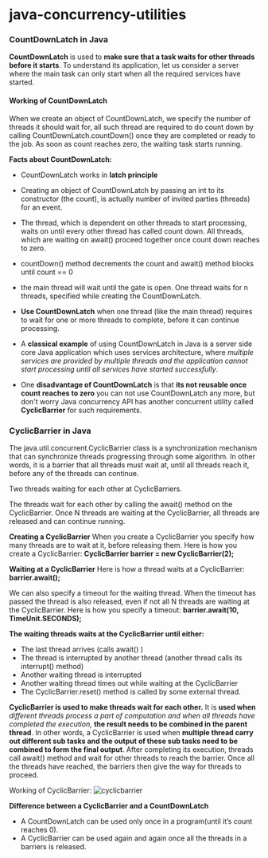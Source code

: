 # java-concurrency-utilities

### CountDownLatch in Java
**CountDownLatch** is used to **make sure that a task waits for other threads before it starts**. To understand its application, let us consider a server where the main task can only start when all the required services have started.

#### Working of CountDownLatch
When we create an object of CountDownLatch, we specify the number of threads it should wait for, all such thread are required to do count down by calling CountDownLatch.countDown() once they are completed or ready to the job. As soon as count reaches zero, the waiting task starts running.

**Facts about CountDownLatch:**
- CountDownLatch works in **latch principle**
- Creating an object of CountDownLatch by passing an int to its constructor (the count), is actually number of invited parties (threads) for an event.
- The thread, which is dependent on other threads to start processing, waits on until every other thread has called count down. All threads, which are waiting on await() proceed together once count down reaches to zero.
- countDown() method decrements the count and await() method blocks until count == 0

- the main thread will wait until the gate is open. One thread waits for n threads, specified while creating the CountDownLatch.
- **Use CountDownLatch** when one thread (like the main thread) requires to wait for one or more threads to complete, before it can continue processing.
- A **classical example** of using CountDownLatch in Java is a server side core Java application which uses services architecture, where *multiple services are provided by multiple threads and the application cannot start processing until all services have started successfully*.
- One **disadvantage of CountDownLatch** is that **its not reusable once count reaches to zero** you can not use CountDownLatch any more, but don't worry Java concurrency API has another concurrent utility called **CyclicBarrier** for such requirements.

### CyclicBarrier in Java
The java.util.concurrent.CyclicBarrier class is a synchronization mechanism that can synchronize threads progressing through some algorithm. In other words, it is a barrier that all threads must wait at, until all threads reach it, before any of the threads can continue. 


Two threads waiting for each other at CyclicBarriers.

The threads wait for each other by calling the await() method on the CyclicBarrier. Once N threads are waiting at the CyclicBarrier, all threads are released and can continue running.

**Creating a CyclicBarrier** When you create a CyclicBarrier you specify how many threads are to wait at it, before releasing them. Here is how you create a CyclicBarrier:
**CyclicBarrier barrier = new CyclicBarrier(2);**

**Waiting at a CyclicBarrier**
Here is how a thread waits at a CyclicBarrier:
**barrier.await();**

We can also specify a timeout for the waiting thread. When the timeout has passed the thread is also released, even if not all N threads are waiting at the CyclicBarrier. Here is how you specify a timeout:
**barrier.await(10, TimeUnit.SECONDS);**

**The waiting threads waits at the CyclicBarrier until either:**
- The last thread arrives (calls await() )
- The thread is interrupted by another thread (another thread calls its interrupt() method)
- Another waiting thread is interrupted
- Another waiting thread times out while waiting at the CyclicBarrier
- The CyclicBarrier.reset() method is called by some external thread.

**CyclicBarrier is used to make threads wait for each other.** It is **used when** *different threads process a part of computation and when all threads have completed the execution,* **the result needs to be combined in the parent thread**. In other words, a CyclicBarrier is used when **multiple thread carry out different sub tasks and the output of these sub tasks need to be combined to form the final output**. After completing its execution, threads call await() method and wait for other threads to reach the barrier. Once all the threads have reached, the barriers then give the way for threads to proceed.

Working of CyclicBarrier:
![cyclicbarrier](https://user-images.githubusercontent.com/36996525/46131166-9bb45f00-c258-11e8-89de-0e98d4e07c16.png)

**Difference between a CyclicBarrier and a CountDownLatch**
- A CountDownLatch can be used only once in a program(until it’s count reaches 0).
- A CyclicBarrier can be used again and again once all the threads in a barriers is released.
